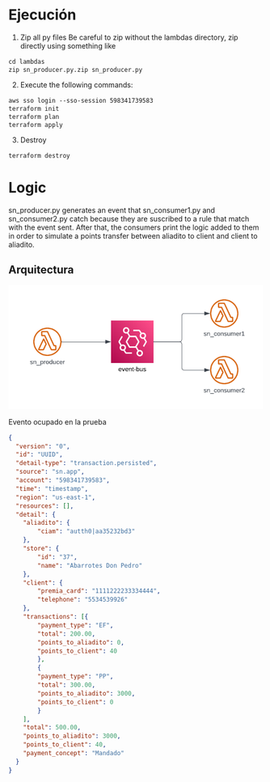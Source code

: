 # Ejecución
1. Zip all py files
Be careful to zip without the lambdas directory, zip directly using something like
```shell
cd lambdas
zip sn_producer.py.zip sn_producer.py
```

2. Execute the following commands:
```shell
aws sso login --sso-session 598341739583
terraform init
terraform plan
terraform apply
```
3. Destroy
```shell
terraform destroy
```

# Logic
sn_producer.py generates an event that sn_consumer1.py and sn_consumer2.py catch because they are suscribed to a rule that match with the event sent. After that, the consumers print the logic added to them in order to simulate a points transfer between aliadito to client and client to aliadito.

## Arquitectura
![Event Bridge - Producer:Consumers](../image/eb-prod-cons.png)

Evento ocupado en la prueba
```json
{
  "version": "0",
  "id": "UUID",
  "detail-type": "transaction.persisted",
  "source": "sn.app",
  "account": "598341739583",
  "time": "timestamp",
  "region": "us-east-1",
  "resources": [],
  "detail": {
    "aliadito": {
        "ciam": "autth0|aa35232bd3"
    },
    "store": {
        "id": "37",
        "name": "Abarrotes Don Pedro"
    },
    "client": {
        "premia_card": "1111222233334444",
        "telephone": "5534539926"
    },
    "transactions": [{
        "payment_type": "EF",
        "total": 200.00,
        "points_to_aliadito": 0,
        "points_to_client": 40
        },
        {
        "payment_type": "PP",
        "total": 300.00,
        "points_to_aliadito": 3000,
        "points_to_client": 0
        }
    ],
    "total": 500.00,
    "points_to_aliadito": 3000,
    "points_to_client": 40,
    "payment_concept": "Mandado"
  }
}
```